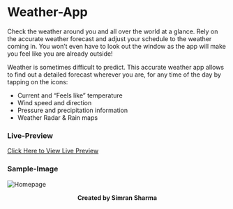 

# Weather-App
Check the weather around you and all over the world at a glance.
Rely on the accurate weather forecast and adjust your schedule to the weather coming in. You won’t even have to look out the window as the app will make you feel like you are already outside!

Weather is sometimes difficult to predict. This accurate weather app allows to find out a detailed forecast wherever you are, for any time of the day by tapping on the icons:
- Current and “Feels like” temperature
- Wind speed and direction
- Pressure and precipitation information 
- Weather Radar & Rain maps

### Live-Preview
[Click Here to View Live Preview]()

### Sample-Image
![Homepage](assets/Snapshot.png)


<p align="center"><b>Created by Simran Sharma</b></p>
